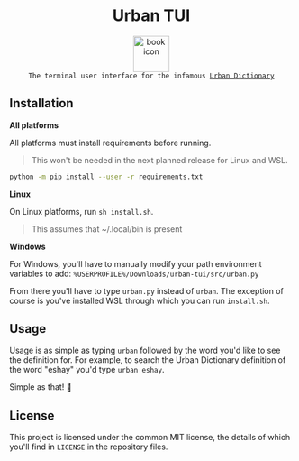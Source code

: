 <div align="center">

  <h1>Urban TUI</h1>

   <a href="_blank">
     <img
          width="64px"
          alt="book icon"
          src="https://github.com/GH-Syn/urban-tui/blob/feat/docs/readme/.github/images/book.png"/></a>
    <br>
  <code>The terminal user interface for the infamous <a href="https://www.urbandictionary.com/">Urban Dictionary</a></code>
</div>



## Installation

__All platforms__

All platforms must install requirements before running.
 > This won't be needed in the next planned release for Linux and WSL.

```sh
python -m pip install --user -r requirements.txt
```

__Linux__

On Linux platforms, run `sh install.sh`.
> This assumes that ~/.local/bin is present

__Windows__

For Windows, you'll have to manually modify your path environment variables to add:
`%USERPROFILE%/Downloads/urban-tui/src/urban.py`

From there you'll have to type `urban.py` instead of `urban`.
The exception of course is you've installed WSL through which you can run `install.sh`.

## Usage

Usage is as simple as typing `urban` followed by the word you'd like to see the definition for.
For example, to search the Urban Dictionary definition of the word "eshay" you'd type `urban eshay`.

Simple as that! :rocket:

## License

This project is licensed under the common MIT license, the details of which you'll find in `LICENSE` in the repository files.

